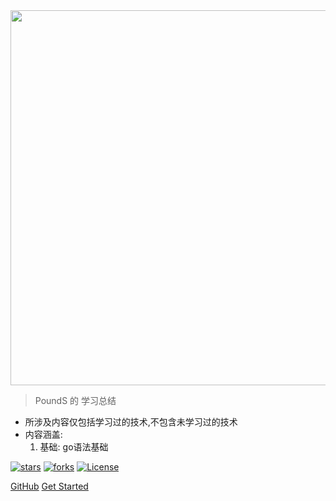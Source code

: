 <img style="height:600px" src="https://pounds018.github.io/MyGoSummary/_media/golang.jpg" />

> PoundS 的 学习总结

* 所涉及内容仅包括学习过的技术,不包含未学习过的技术
* 内容涵盖:
    1. 基础: go语法基础


[![stars](https://badgen.net/github/stars/pounds018/MyGoSummary?icon=github&color=4ab8a1)](https://github.com/pounds018/MyJavaSummary) 
[![forks](https://badgen.net/github/forks/pounds018/MyGoSummary?icon=github&color=4ab8a1)](https://github.com/pounds018/MyJavaSummary)
[![License](https://img.shields.io/badge/license-Apache%202-4EB1BA.svg)](https://www.apache.org/licenses/LICENSE-2.0.html)

[GitHub](https://github.com/pounds018/MyJavaSummary/)
[Get Started](README.md)